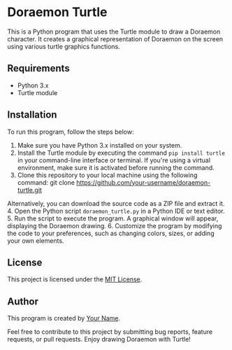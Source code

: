 # Doraemon Turtle

This is a Python program that uses the Turtle module to draw a Doraemon character. It creates a graphical representation of Doraemon on the screen using various turtle graphics functions.

## Requirements

- Python 3.x
- Turtle module

## Installation

To run this program, follow the steps below:

1. Make sure you have Python 3.x installed on your system.
2. Install the Turtle module by executing the command `pip install turtle` in your command-line interface or terminal. If you're using a virtual environment, make sure it is activated before running the command.
3. Clone this repository to your local machine using the following command:
git clone https://github.com/your-username/doraemon-turtle.git

Alternatively, you can download the source code as a ZIP file and extract it.
4. Open the Python script `doraemon_turtle.py` in a Python IDE or text editor.
5. Run the script to execute the program. A graphical window will appear, displaying the Doraemon drawing.
6. Customize the program by modifying the code to your preferences, such as changing colors, sizes, or adding your own elements.

## License

This project is licensed under the [MIT License](LICENSE).

## Author

This program is created by [Your Name](https://github.com/aby-359).

Feel free to contribute to this project by submitting bug reports, feature requests, or pull requests. Enjoy drawing Doraemon with Turtle!
